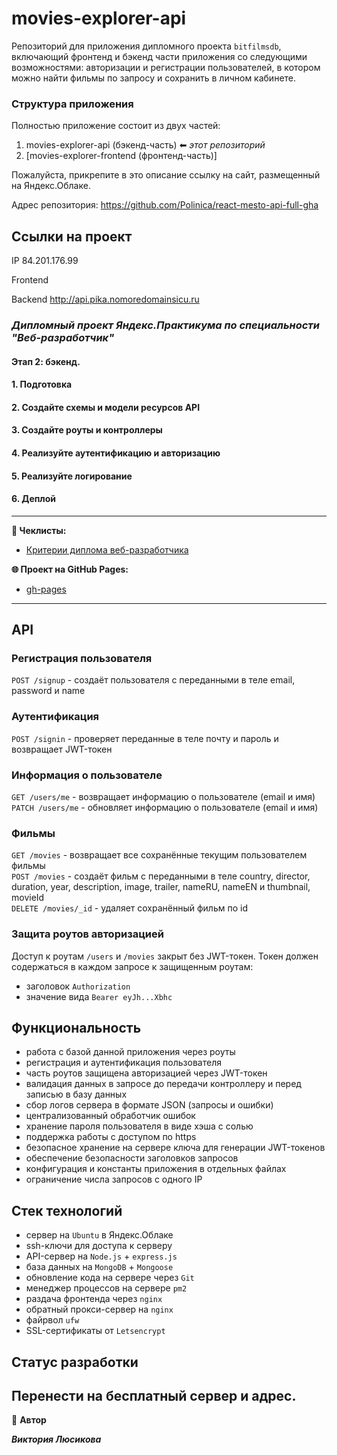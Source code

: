 ﻿# movies-explorer-api

Репозиторий для приложения дипломного проекта `bitfilmsdb`, включающий фронтенд и бэкенд части приложения со следующими возможностями: авторизации и регистрации пользователей, в котором можно найти фильмы по запросу и сохранить в личном кабинете.

### Структура приложения

Полностью приложение состоит из двух частей:

1. movies-explorer-api (бэкенд-часть) ⬅ _этот репозиторий_
2. [movies-explorer-frontend (фронтенд-часть)]

Пожалуйста, прикрепите в это описание ссылку на сайт, размещенный на Яндекс.Облаке.

Адрес репозитория: https://github.com/Polinica/react-mesto-api-full-gha

## Ссылки на проект

IP 84.201.176.99

Frontend

Backend http://api.pika.nomoredomainsicu.ru

### _**Дипломный проект Яндекс.Практикума по специальности "Веб-разработчик"**_

#### Этап 2: бэкенд.

#### 1. Подготовка

#### 2. Создайте схемы и модели ресурсов API

#### 3. Создайте роуты и контроллеры

#### 4. Реализуйте аутентификацию и авторизацию

#### 5. Реализуйте логирование

#### 6. Деплой

---

**📄 Чеклисты:**

- [Критерии диплома веб-разработчика](https://code.s3.yandex.net/web-developer/static/new-program/web-diploma-criteria-2.0/index.html)

**🌐 Проект на GitHub Pages:**

- [gh-pages]()

---
## API

### Регистрация пользователя
`POST /signup` - создаёт пользователя с переданными в теле email, password и name

### Аутентификация
`POST /signin` - проверяет переданные в теле почту и пароль и возвращает JWT-токен

### Информация о пользователе
`GET /users/me` - возвращает информацию о пользователе (email и имя)  
`PATCH /users/me` - обновляет информацию о пользователе (email и имя)

### Фильмы
`GET /movies` - возвращает все сохранённые текущим  пользователем фильмы  
`POST /movies` - создаёт фильм с переданными в теле country, director, duration, year, description, image, trailer, nameRU, nameEN и thumbnail, movieId  
`DELETE /movies/_id` - удаляет сохранённый фильм по id  

### Защита роутов авторизацией
Доступ к роутам `/users` и `/movies` закрыт без JWT-токен. Токен должен содержаться в каждом запросе к защищенным роутам:
- заголовок `Authorization`
- значение вида `Bearer eyJh...Xbhc`

## Функциональность
- работа с базой данной приложения через роуты
- регистрация и аутентификация пользователя
- часть роутов защищена авторизацией через JWT-токен
- валидация данных в запросе до передачи контроллеру и перед записью в базу данных
- сбор логов сервера в формате JSON (запросы и ошибки)
- централизованный обработчик ошибок
- хранение пароля пользователя в виде хэша с солью
- поддержка работы с доступом по https
- безопасное хранение на сервере ключа для генерации JWT-токенов
- обеспечение безопасности заголовков запросов
- конфигурация и константы приложения в отдельных файлах
- ограничение числа запросов с одного IP

## Стек технологий
- сервер на `Ubuntu` в Яндекс.Облаке
- ssh-ключи для доступа к серверу
- API-сервер на `Node.js` + `express.js`
- база данных на `MongoDB` + `Mongoose`
- обновление кода на сервере через `Git`
- менеджер процессов на сервере `pm2`
- раздача фронтенда через `nginx`
- обратный прокси-сервер на `nginx`
- файрвол `ufw`
- SSL-сертификаты от `Letsencrypt`

## Статус разработки
Перенести на бесплатный сервер и адрес.
---

👤 **Автор**

**_Виктория Люсикова_**
